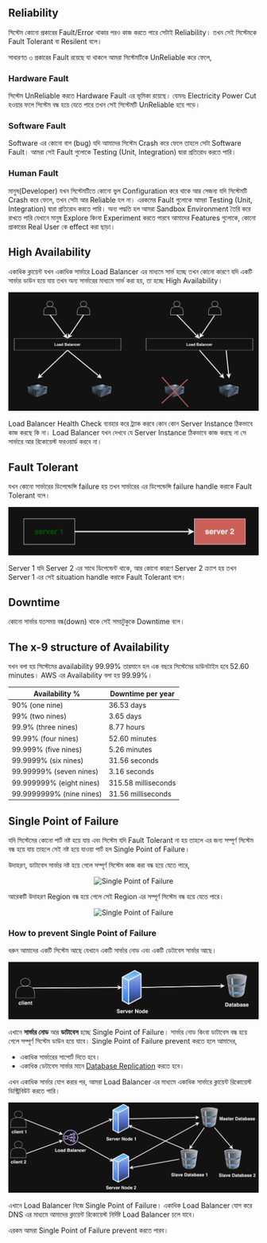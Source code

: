 ## Reliability

সিস্টেম কোনো প্রকারের Fault/Error থাকার পরও কাজ করতে পারে সেটাই Reliability। তখন সেই সিস্টেমকে Fault Tolerant বা Resilent বলে।

সাধারণত ৩ প্রকারের Fault রয়েছে যা থাকলে আমরা সিস্টেমটিকে UnReliable করে ফেলে,

### Hardware Fault

সিস্টেম UnReliable করতে Hardware Fault এর ভূমিকা রয়েছে। যেমনঃ Electricity Power Cut হওয়ার ফলে সিস্টেম বন্ধ হয়ে যেতে পারে তখন সেই সিস্টেমটি UnReliable হয়ে পড়ে।

### Software Fault

Software এর কোনো বাগ (bug) যদি আমাদের সিস্টেম Crash করে ফেলে তাহলে সেটা Software Fault। আমরা সেই Fault গুলোকে Testing (Unit, Integration) দ্বারা প্রতিরোধ করতে পারি।

### Human Fault

মানুষ(Developer) যখন সিস্টেমটিতে কোনো ভুল Configuration করে থাকে আর সেজন্য যদি সিস্টেমটি Crash করে ফেলে, তখন সেটা আর Reliable হল না। এরকমের Fault গুলোকে আমরা Testing (Unit, Integration) দ্বারা প্রতিরোধ করতে পারি। অন্য পদ্ধতি হল আমরা Sandbox Environment তৈরি করে রাখতে পারি যেখানে মানুষ Explore কিংবা Experiment করতে পারবে আমাদের Features গুলোকে, কোনো প্রাকারের Real User কে effect করা ছাড়া।

## High Availability

একাধিক ক্লায়েন্ট যখন একাধিক সার্ভারে Load Balancer এর মাধ্যমে সার্ভ হচ্ছে তখন কোনো কারণে যদি একটি সার্ভার ডাউন হয়ে যায় তখন অন্য সার্ভারের মাধ্যমে সার্ভ করা হয়, তা হচ্ছে High Availability।

<p align="center">
  <img src="./images/high-availability.png" alt="High Availability">
</p>

Load Balancer Health Check ব্যবহার করে ট্র্যাক করবে কোন কোন Server Instance ঠিকভাবে কাজ করছে কি না। Load Balancer যখন দেখবে যে Server Instance ঠিকভাবে কাজ করছে না সে সার্ভারে আর রিকোয়েস্ট ফরওয়ার্ড করবে না।

## Fault Tolerant

যখন কোনো সার্ভারের ডিপেন্ডেন্সি failure হয় তখন সার্ভারের এর ডিপেন্ডেন্সি failure handle করাকে Fault Tolerant বলে।

<p align="center">
  <img src="./images/ft.png" alt="Fault Tolerant">
</p>

Server 1 যদি Server 2 এর সাথে ডিপেন্ডেন্ট থাকে, আর কোনো কারণে Server 2 ক্র্যাশ হয় তখন Server 1 এর সেই situation handle করাকে Fault Tolerant বলে।

## Downtime

কোনো সার্ভার যতসময় বন্ধ(down) থাকে সেই সময়টুকুকে Downtime বলে।

## The x-9 structure of Availability

যখন বলা হয় সিস্টেমের availability 99.99% তারমানে হল এক বছরে সিস্টেমের ডাউনটাইম হবে 52.60 minutes। AWS এর Availability বলা হয় 99.99%। 

| Availability %  | Downtime per year |
| ------------- | ------------- |
| 90% (one nine)  | 36.53 days  |
| 99% (two nines)  | 3.65 days  |
| 99.9% (three nines) | 8.77 hours |
| 99.99% (four nines) | 52.60 minutes |
| 99.999% (five nines) | 5.26 minutes |
| 99.9999% (six nines) | 31.56 seconds |
| 99.99999% (seven nines) | 3.16 seconds | 
| 99.999999% (eight nines) | 315.58 milliseconds |
| 99.9999999% (nine nines) | 31.56 milliseconds |

## Single Point of Failure

যদি সিস্টেমের কোনো পার্ট নষ্ট হয়ে যায় এবং সিস্টেম যদি Fault Tolerant না হয় তাহলে এর জন্য সম্পূর্ণ সিস্টেম বন্ধ হয়ে যায় তাহলে সেই নষ্ট হয়ে যাওয়া পার্ট হল Single Point of Failure।

উদাহরণ, ডাটাবেস সার্ভার নষ্ট হয়ে গেলে সম্পূর্ণ সিস্টেম কাজ করা বন্ধ হয়ে যেতে পারে,

<p align="center">
  <img src="./images/spof.png" alt="Single Point of Failure">
</p>

আরেকটি উদাহরণ Region বন্ধ হয়ে গেলে সেই Region এর সম্পূর্ণ সিস্টেম বন্ধ হয়ে যেতে পারে।

<p align="center">
  <img src="./images/spof-2.png" alt="Single Point of Failure">
</p>

### How to prevent Single Point of Failure

ধরুন আমাদের একটি সিস্টেম আছে যেখানে একটি সার্ভার নোড এবং একটি ডেটাবেস সার্ভার আছে।

<p align="center">
  <img src="./images/spof-3.png" alt="Single Point of Failure">
</p>

এখানে **সার্ভার নোড** আর **ডাটাবেস** হচ্ছে Single Point of Failure। সার্ভার নোড কিংবা ডাটাবেস বন্ধ হয়ে গেলে সম্পূর্ণ সিস্টেম ডাউন হয়ে যাবে। Single Point of Failure prevent করতে হলে আমাদের,

- একাধিক সার্ভারের সাপোর্ট দিতে হবে।
- একাধিক ডেটাবেস সার্ভার মানে <a href="../../README.md#section-15-database-replication" target="_blank">Database Replication</a> করতে হবে।

এখন একাধিক সার্ভার যোগ করার পর, আমরা Load Balancer এর মাধ্যমে একাধিক সার্ভারে ক্লায়েন্ট রিকোয়েস্ট ডিস্ট্রিবিউট করতে পারি।

<p align="center">
  <img src="./images/spof-4.png" alt="Single Point of Failure">
</p>

এখানে Load Balancer নিজে Single Point of Failure। একাধিক Load Balancer যোগ করে DNS এর মাধ্যমে আমাদের ক্লায়েন্ট রিকোয়েস্ট নির্দিষ্ট Load Balancer চলে যাবে।

এরকম আমরা Single Point of Failure prevent করতে পারব।
